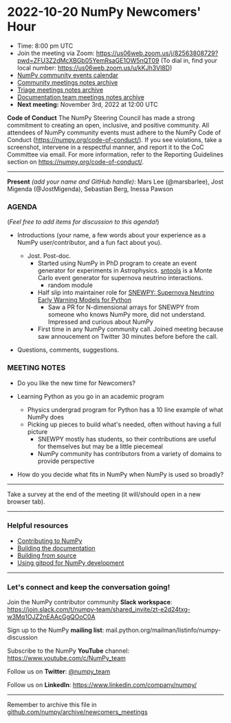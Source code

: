 # 2022-10-20 NumPy Newcomers' Hour

- Time: 8:00 pm UTC
- Join the meeting via Zoom: https://us06web.zoom.us/j/82563808729?pwd=ZFU3Z2dMcXBGb05YemRsaGE1OW5nQT09
(To dial in, find your local number: https://us06web.zoom.us/u/kKJh3Vl8D)
- [NumPy community events calendar](https://scientific-python.org/calendars/) 
- [Community meetings notes archive](https://github.com/numpy/archive/tree/main/community_meetings)
- [Triage meetings notes archive](https://github.com/numpy/archive/tree/master/triage_meetings)
- [Documentation team meetings notes archive](https://github.com/numpy/archive/tree/main/docs_team_meetings)
- **Next meeting:** November 3rd, 2022 at 12:00 UTC

**Code of Conduct**
The NumPy Steering Council has made a strong commitment to creating an open, inclusive, and positive community. 
All attendees of NumPy community events must adhere to the NumPy Code of Conduct (https://numpy.org/code-of-conduct/). 
If you see violations, take a screenshot, intervene in a respectful manner, and report it to the CoC Committee via email. For more information, refer to the Reporting Guidelines section on https://numpy.org/code-of-conduct/.

---
**Present** *(add your name and GitHub handle)*: Mars Lee (@marsbarlee), Jost Migenda (@JostMigenda), Sebastian Berg, Inessa Pawson


### AGENDA
(*Feel free to add items for discussion to this agenda!*)

* Introductions (your name, a few words about your experience as a NumPy user/contributor, and a fun fact about you).
    * Jost. Post-doc. 
        * Started using NumPy in PhD program to create an event generator for experiments in Astrophysics. [sntools](https://github.com/JostMigenda/sntools) is a Monte Carlo event generator for supernova neutrino interactions.
            * random module
        * Half slip into maintainer role for [SNEWPY: Supernova Neutrino Early Warning Models for Python](https://github.com/SNEWS2/snewpy)
            * Saw a PR for N-dimensional arrays for SNEWPY from someone who knows NumPy more, did not understand. Impressed and curious about NumPy
        * First time in any NumPy community call. Joined meeting because saw annoucement on Twitter 30 minutes before before the call.

* Questions, comments, suggestions.


### MEETING NOTES
* Do you like the new time for Newcomers?
* Learning Python as you go in an academic program
    * Physics undergrad program for Python has a 10 line example of what NumPy does
    * Picking up pieces to build what's needed, often without having a full picture
        * SNEWPY mostly has students, so their contributions are useful for themselves but may be a little piecemeal
        * NumPy community has contributors from a variety of domains to provide perspective
   
* How do you decide what fits in NumPy when NumPy is used so broadly?

___

Take a survey at the end of the meeting (it will/should open in a new browser tab).

---
### Helpful resources

- [Contributing to NumPy](https://numpy.org/devdocs/dev/index.html)
- [Building the documentation](https://numpy.org/devdocs/dev/howto_build_docs.html)
- [Building from source](https://numpy.org/devdocs/user/building.html)
- [Using gitpod for NumPy development](https://numpy.org/devdocs/dev/development_gitpod.html)

---
### Let's connect and keep the conversation going!
Join the NumPy contributor community **Slack workspace**: https://join.slack.com/t/numpy-team/shared_invite/zt-e2d24txg-w3Mq1OJZ2nEAAcGgQOoC0A

Sign up to the NumPy **mailing list**: mail.python.org/mailman/listinfo/numpy-discussion

Subscribe to the NumPy **YouTube** channel: https://www.youtube.com/c/NumPy_team

Follow us on **Twitter**: [@numpy_team](https://twitter.com/numpy_team)

Follow us on **LinkedIn**: https://www.linkedin.com/company/numpy/

---
Remember to archive this file in [github.com/numpy/archive/newcomers_meetings](https://github.com/numpy/archive/tree/main/newcomers_meetings)

